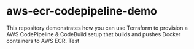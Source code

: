 # aws-ecr-codepipeline-demo
This repository demonstrates how you can use Terraform to provision a AWS CodePipeline &amp; CodeBuild setup that builds and pushes Docker containers to AWS ECR.
Test

